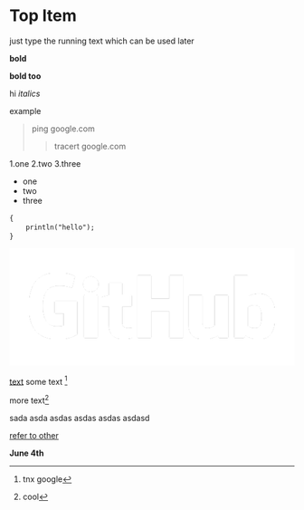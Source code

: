 # Top Item

just type the running text
which can be used later

**bold**

__bold too__

hi *italics*

example
>ping google.com
>
>> tracert google.com

1.one
2.two
3.three

* one
* two
* three

```
{
    println("hello");
}
```

![DOM](Github_Logo_White.png)

[text](www.google.com) 
some text [^1]

more text[^2]

[^1]: tnx google

sada
asda
asdas
asdas
asdas
asdasd
[^2]: cool


[refer to other](02.md)

**June 4th**

